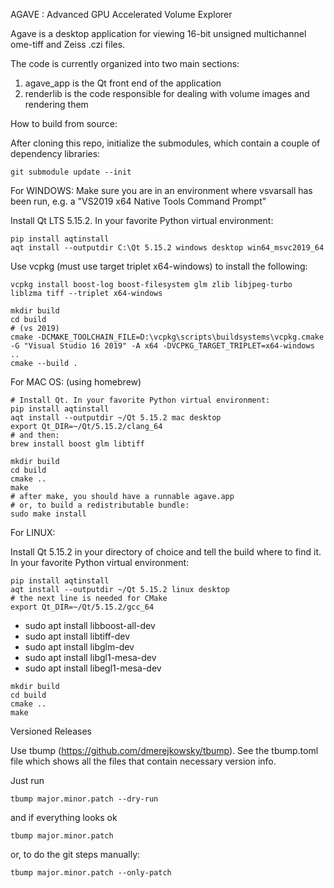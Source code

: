 AGAVE : Advanced GPU Accelerated Volume Explorer

Agave is a desktop application for viewing 16-bit unsigned multichannel ome-tiff and Zeiss .czi files.

The code is currently organized into two main sections:

1. agave_app is the Qt front end of the application
2. renderlib is the code responsible for dealing with volume images and rendering them

How to build from source:

After cloning this repo, initialize the submodules, which contain a couple of dependency libraries:

```
git submodule update --init
```

For WINDOWS:
Make sure you are in an environment where vsvarsall has been run, e.g. a "VS2019 x64 Native Tools Command Prompt"

Install Qt LTS 5.15.2.
In your favorite Python virtual environment:

```
pip install aqtinstall
aqt install --outputdir C:\Qt 5.15.2 windows desktop win64_msvc2019_64
```

Use vcpkg (must use target triplet x64-windows) to install the following:
```
vcpkg install boost-log boost-filesystem glm zlib libjpeg-turbo liblzma tiff --triplet x64-windows
```

```
mkdir build
cd build
# (vs 2019)
cmake -DCMAKE_TOOLCHAIN_FILE=D:\vcpkg\scripts\buildsystems\vcpkg.cmake -G "Visual Studio 16 2019" -A x64 -DVCPKG_TARGET_TRIPLET=x64-windows ..
cmake --build .
```

For MAC OS: (using homebrew)

```
# Install Qt. In your favorite Python virtual environment:
pip install aqtinstall
aqt install --outputdir ~/Qt 5.15.2 mac desktop
export Qt_DIR=~/Qt/5.15.2/clang_64
# and then:
brew install boost glm libtiff

mkdir build
cd build
cmake ..
make
# after make, you should have a runnable agave.app
# or, to build a redistributable bundle:
sudo make install
```

For LINUX:

Install Qt 5.15.2 in your directory of choice and tell the build where to find it.
In your favorite Python virtual environment:

```
pip install aqtinstall
aqt install --outputdir ~/Qt 5.15.2 linux desktop
# the next line is needed for CMake
export Qt_DIR=~/Qt/5.15.2/gcc_64
```

- sudo apt install libboost-all-dev
- sudo apt install libtiff-dev
- sudo apt install libglm-dev
- sudo apt install libgl1-mesa-dev
- sudo apt install libegl1-mesa-dev

```
mkdir build
cd build
cmake ..
make
```

Versioned Releases

Use tbump (https://github.com/dmerejkowsky/tbump).  See the tbump.toml file which shows all the files that contain necessary version info.

Just run 
```
tbump major.minor.patch --dry-run
```
and if everything looks ok
```
tbump major.minor.patch
```
or, to do the git steps manually:
```
tbump major.minor.patch --only-patch
```
